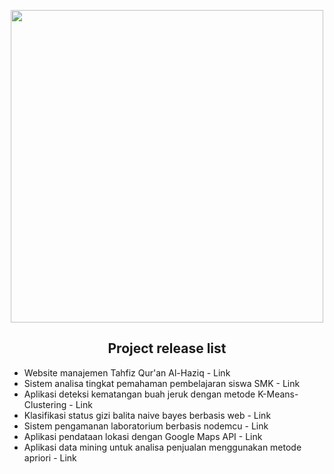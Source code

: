 <p align="center">
<img width="500" src="https://s3.jagoanstorage.com/aditia-storage/asset/ilustrasi/Creation-process-cuate.png">
</p>

<div align="center">
  
## Project release list
  
</div>

 - Website manajemen Tahfiz Qur'an Al-Haziq - Link
 - Sistem analisa tingkat pemahaman pembelajaran siswa SMK - Link
 - Aplikasi deteksi kematangan buah jeruk dengan metode K-Means-Clustering - Link
 - Klasifikasi status gizi balita naive bayes berbasis web - Link
 - Sistem pengamanan laboratorium berbasis nodemcu - Link
 - Aplikasi pendataan lokasi dengan Google Maps API - Link
 - Aplikasi data mining untuk analisa penjualan menggunakan metode apriori - Link
